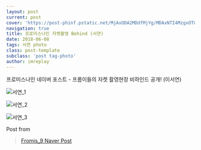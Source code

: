 ```yaml
---
layout: post
current: post
cover: 'https://post-phinf.pstatic.net/MjAxODA2MDdfMjYg/MDAxNTI4MzgxOTQ3NTU0._6XwScFDoSo8ZY9keg8mELjghy5hjEXEQeiVLhyYiaog.4O7zw21ni5yFXS8uEXHGkdX3TNjfLhLGTFdXS5DLmQ0g.JPEG/6.jpg?type=w1200'
navigation: true
title: 프로미스나인 자켓촬영 Behind (서연)
date: 2018-06-08
tags: 서연 photo
class: post-template
subclass: 'post tag-photo'
author: imreplay
---
```


프로미스나인 네이버 포스트 - 프롬이들의 자켓 촬영현장 비하인드 공개! (이서연)

![서연_1](https://post-phinf.pstatic.net/MjAxODA2MDdfMTc3/MDAxNTI4MzgxOTU1MzEy.txMjhPb1XzK0zBjHTnA7jwZumewzpbca9Qac3rToPIYg.S5fKb5dSIMcH-oVoZj_FJ_-eLCMMnVAWhcwC6zfgtBsg.JPEG/7.jpg?type=w1200)

![서연_2](https://post-phinf.pstatic.net/MjAxODA2MDdfOCAg/MDAxNTI4MzgyMDY5NDY3.ps7klrfcdsHGIjBMiVMFKCP-Sb3dyojCZjlKlnXyVbsg.nAE6N0cH43qxr-01f2zWUKl9aLyx6f5P_9KhV5WMvK0g.JPEG/8.jpg?type=w1200)

![서연_3](https://post-phinf.pstatic.net/MjAxODA2MDdfMTAx/MDAxNTI4MzgyMDc4NDQ0.mBoz92mg4bYJ_xofakfHNUwaeTbzARUO4DMdEChu-6wg.JI9_HQ88lxm5_YQwk0ePdyeFg5KkWJbghA_Jp2b9oK8g.JPEG/9.jpg?type=w1200)

Post from 
> [Fromis_9 Naver Post](https://m.post.naver.com/viewer/postView.nhn?volumeNo=15975468&memberNo=40751978)
